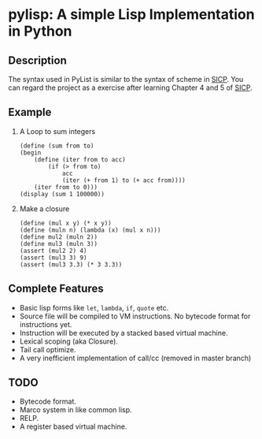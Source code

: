 # pylisp: A simple Lisp Implementation in Python

## Description ##

The syntax used in PyList is similar to the syntax of scheme in [SICP](http://mitpress.mit.edu/sicp/). You can regard the project as a exercise after learning Chapter 4 and 5 of [SICP](http://mitpress.mit.edu/sicp/).

## Example ##
1. A Loop to sum integers

    ```
    (define (sum from to)
    (begin
        (define (iter from to acc)
            (if (> from to)
                acc
                (iter (+ from 1) to (+ acc from))))
        (iter from to 0)))
    (display (sum 1 100000))
    ```
2. Make a closure

    ```
    (define (mul x y) (* x y))
    (define (muln n) (lambda (x) (mul x n)))
    (define mul2 (muln 2))
    (define mul3 (muln 3))
    (assert (mul2 2) 4)
    (assert (mul3 3) 9)
    (assert (mul3 3.3) (* 3 3.3))
    ```

## Complete Features ##

* Basic lisp forms like `let`, `lambda`, `if`, `quote` etc.
* Source file will be compiled to VM instructions. No bytecode format for instructions yet. 
* Instruction will be executed by a stacked based virtual machine.
* Lexical scoping (aka Closure).
* Tail call optimize.
* A very inefficient implementation of call/cc (removed in master branch)


## TODO ##

* Bytecode format.
* Marco system in like common lisp.
* RELP.
* A register based virtual machine.